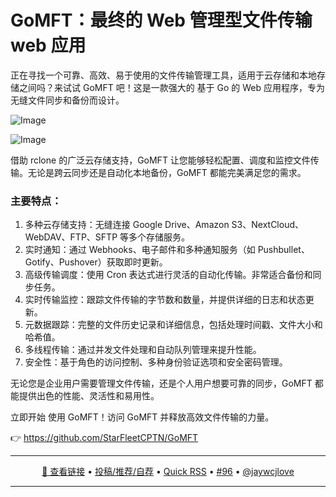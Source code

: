 GoMFT：最终的 Web 管理型文件传输 web 应用
===

正在寻找一个可靠、高效、易于使用的文件传输管理工具，适用于云存储和本地存储之间吗？来试试 GoMFT 吧！这是一款强大的 基于 Go 的 Web 应用程序，专为无缝文件同步和备份而设计。

![Image](https://github.com/user-attachments/assets/9e85e8a8-5127-434b-99d8-7c6510388615)

![Image](https://github.com/user-attachments/assets/c76348d7-de57-4d07-9357-7d3cde0a2869)

借助 rclone 的广泛云存储支持，GoMFT 让您能够轻松配置、调度和监控文件传输。无论是跨云同步还是自动化本地备份，GoMFT 都能完美满足您的需求。

### 主要特点：

1. 多种云存储支持：无缝连接 Google Drive、Amazon S3、NextCloud、WebDAV、FTP、SFTP 等多个存储服务。
1. 实时通知：通过 Webhooks、电子邮件和多种通知服务（如 Pushbullet、Gotify、Pushover）获取即时更新。
1. 高级传输调度：使用 Cron 表达式进行灵活的自动化传输。非常适合备份和同步任务。
1. 实时传输监控：跟踪文件传输的字节数和数量，并提供详细的日志和状态更新。
1. 元数据跟踪：完整的文件历史记录和详细信息，包括处理时间戳、文件大小和哈希值。
1. 多线程传输：通过并发文件处理和自动队列管理来提升性能。
1. 安全性：基于角色的访问控制、多种身份验证选项和安全密码管理。

无论您是企业用户需要管理文件传输，还是个人用户想要可靠的同步，GoMFT 都能提供出色的性能、灵活性和易用性。

立即开始 使用 GoMFT！访问 GoMFT 并释放高效文件传输的力量。

👉 https://github.com/StarFleetCPTN/GoMFT

---

<p align="center">
<a href="https://github.com/StarFleetCPTN/GoMFT" target="_blank">🔗 查看链接</a> • 
<a href="https://github.com/jaywcjlove/quick-rss/issues/new/choose" target="_blank">投稿/推荐/自荐</a> • 
<a href="https://wangchujiang.com/quick-rss/feeds/index.html" target="_blank">Quick RSS</a> • 
<a href="https://github.com/jaywcjlove/quick-rss/issues/96" target="_blank">#96</a> • 
<a href="https://github.com/jaywcjlove" target="_blank">@jaywcjlove</a>
</p>

---
    